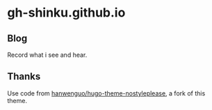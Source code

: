 # gh-shinku.github.io

## Blog
Record what i see and hear.

## Thanks
Use code from [hanwenguo/hugo-theme-nostyleplease](https://github.com/hanwenguo/hugo-theme-nostyleplease), a fork of this theme.
